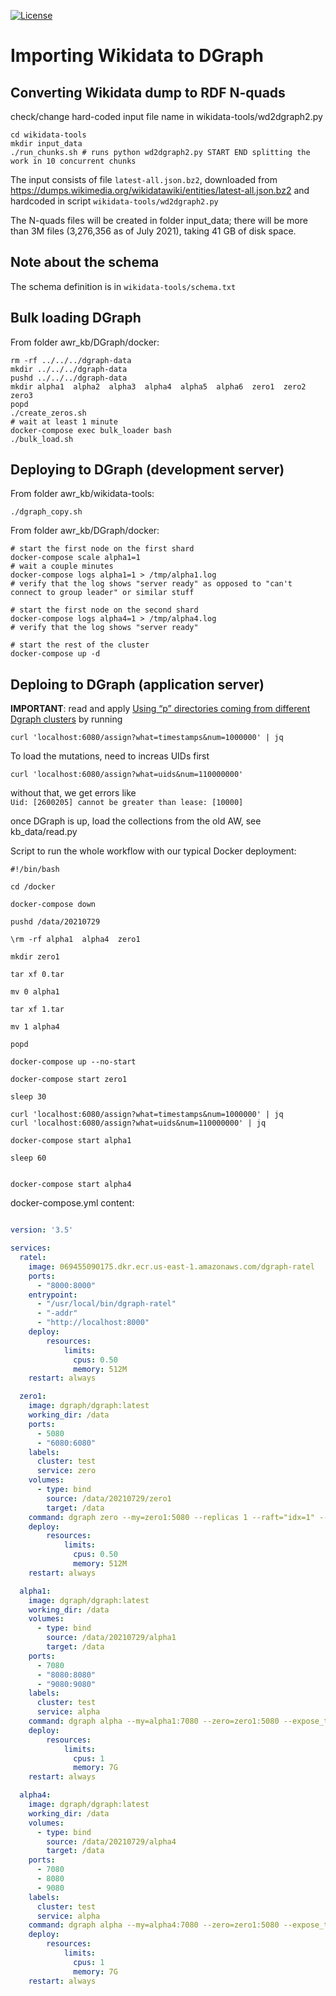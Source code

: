 <!--
   Copyright 2021 Expert System USA, Inc.

   Licensed under the Apache License, Version 2.0 (the "License");
   you may not use this file except in compliance with the License.
   You may obtain a copy of the License at

       http://www.apache.org/licenses/LICENSE-2.0

   Unless required by applicable law or agreed to in writing, software
   distributed under the License is distributed on an "AS IS" BASIS,
   WITHOUT WARRANTIES OR CONDITIONS OF ANY KIND, either express or implied.
   See the License for the specific language governing permissions and
   limitations under the License.
-->

[![License](https://img.shields.io/badge/License-Apache_2.0-blue.svg)](https://opensource.org/licenses/Apache-2.0)

# Importing Wikidata to DGraph

## Converting Wikidata dump to RDF N-quads

check/change hard-coded input file name in wikidata-tools/wd2dgraph2.py

```
cd wikidata-tools
mkdir input_data
./run_chunks.sh # runs python wd2dgraph2.py START END splitting the work in 10 concurrent chunks
```

The input consists of file `latest-all.json.bz2`, downloaded from https://dumps.wikimedia.org/wikidatawiki/entities/latest-all.json.bz2 and hardcoded in script `wikidata-tools/wd2dgraph2.py`

The N-quads files will be created in folder input_data; there will be more than 3M files (3,276,356 as of July 2021), taking 41 GB of disk space.

## Note about the schema

The schema definition is in `wikidata-tools/schema.txt`

## Bulk loading DGraph

From folder awr_kb/DGraph/docker:
```
rm -rf ../../../dgraph-data
mkdir ../../../dgraph-data
pushd ../../../dgraph-data
mkdir alpha1  alpha2  alpha3  alpha4  alpha5  alpha6  zero1  zero2  zero3
popd
./create_zeros.sh
# wait at least 1 minute
docker-compose exec bulk_loader bash
./bulk_load.sh
```

## Deploying to DGraph (development server)

From folder awr_kb/wikidata-tools:
```
./dgraph_copy.sh
```
From folder awr_kb/DGraph/docker:
```
# start the first node on the first shard
docker-compose scale alpha1=1
# wait a couple minutes
docker-compose logs alpha1=1 > /tmp/alpha1.log
# verify that the log shows "server ready" as opposed to "can't connect to group leader" or similar stuff

# start the first node on the second shard
docker-compose logs alpha4=1 > /tmp/alpha4.log
# verify that the log shows "server ready"

# start the rest of the cluster
docker-compose up -d
```

## Deploing to DGraph (application server)
**IMPORTANT**: read and apply [Using “p” directories coming from different Dgraph clusters](https://dgraph.io/docs/master/deploy/fast-data-loading/bulk-loader/#using-p-directories-coming-from-different-dgraph-clusters) by running
```shell
curl 'localhost:6080/assign?what=timestamps&num=1000000' | jq
```

To load the mutations, need to increas UIDs first
```shell
curl 'localhost:6080/assign?what=uids&num=110000000'
```
without that, we get errors like \
`Uid: [2600205] cannot be greater than lease: [10000]`

once DGraph is up, load the collections from the old AW, see kb_data/read.py

Script to run the whole workflow with our typical Docker deployment:
```shell
#!/bin/bash

cd /docker

docker-compose down

pushd /data/20210729

\rm -rf alpha1  alpha4  zero1

mkdir zero1

tar xf 0.tar

mv 0 alpha1

tar xf 1.tar

mv 1 alpha4

popd

docker-compose up --no-start

docker-compose start zero1

sleep 30

curl 'localhost:6080/assign?what=timestamps&num=1000000' | jq
curl 'localhost:6080/assign?what=uids&num=110000000' | jq

docker-compose start alpha1

sleep 60


docker-compose start alpha4

```

docker-compose.yml content:
```yml

version: '3.5'

services:
  ratel:
    image: 069455090175.dkr.ecr.us-east-1.amazonaws.com/dgraph-ratel
    ports:
      - "8000:8000"
    entrypoint:
      - "/usr/local/bin/dgraph-ratel"
      - "-addr"
      - "http://localhost:8000"
    deploy:
        resources:
            limits:
              cpus: 0.50
              memory: 512M
    restart: always

  zero1:
    image: dgraph/dgraph:latest
    working_dir: /data
    ports:
      - 5080
      - "6080:6080"
    labels:
      cluster: test
      service: zero
    volumes:
      - type: bind
        source: /data/20210729/zero1
        target: /data
    command: dgraph zero --my=zero1:5080 --replicas 1 --raft="idx=1" --logtostderr -v=2 --bindall --expose_trace --profile_mode block --block_rate 10 --telemetry "sentry=false"
    deploy:
        resources:
            limits:
              cpus: 0.50
              memory: 512M
    restart: always

  alpha1:
    image: dgraph/dgraph:latest
    working_dir: /data
    volumes:
      - type: bind
        source: /data/20210729/alpha1
        target: /data
    ports:
      - 7080
      - "8080:8080"
      - "9080:9080"
    labels:
      cluster: test
      service: alpha
    command: dgraph alpha --my=alpha1:7080 --zero=zero1:5080 --expose_trace --profile_mode block --block_rate 10 --logtostderr -v=2 --telemetry "sentry=false" --security whitelist=0.0.0.0/0
    deploy:
        resources:
            limits:
              cpus: 1
              memory: 7G
    restart: always

  alpha4:
    image: dgraph/dgraph:latest
    working_dir: /data
    volumes:
      - type: bind
        source: /data/20210729/alpha4
        target: /data
    ports:
      - 7080
      - 8080
      - 9080
    labels:
      cluster: test
      service: alpha
    command: dgraph alpha --my=alpha4:7080 --zero=zero1:5080 --expose_trace --profile_mode block --block_rate 10 --logtostderr -v=2 --telemetry "sentry=false"  --security whitelist=0.0.0.0/0
    deploy:
        resources:
            limits:
              cpus: 1
              memory: 7G
    restart: always


```
